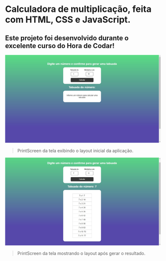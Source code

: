 # Calculadora de multiplicação, feita com HTML, CSS e JavaScript.

## Este projeto foi desenvolvido durante o excelente curso do Hora de Codar!

![PrintScreen da tela exibindo o layout inicial da aplicação.](img/printscreen1.jpeg)
> PrintScreen da tela exibindo o layout inicial da aplicação.

![PrintScreen da tela mostrando o layout após gerar o resultado.](img/printscreen2.jpeg)
> PrintScreen da tela mostrando o layout após gerar o resultado.
